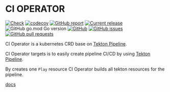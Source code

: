 # CI OPERATOR

[![Check](https://github.com/w6d-io/ci-operator/workflows/Check/badge.svg)](https://github.com/w6d-io/ci-operator/releases/latest)
[![codecov](https://codecov.io/gh/w6d-io/ci-operator/branch/main/graph/badge.svg?token=OYXGUIEDAH)](https://codecov.io/gh/w6d-io/ci-operator)
[![GitHub report](https://goreportcard.com/badge/github.com/w6d-io/ci-operator)](https://goreportcard.com/report/github.com/w6d-io/ci-operator)
[![Current release](https://img.shields.io/github/release/w6d-io/ci-operator.svg)](https://github.com/w6d-io/ci-operator/releases/latest)
![GitHub go.mod Go version](https://img.shields.io/github/go-mod/go-version/w6d-io/ci-operator)
[![GitHub](https://img.shields.io/github/license/w6d-io/ci-operator?style=flat)](https://github.com/w6d-io/ci-operator/blob/v0.11.1/LICENSE)
[![GitHub issues](https://img.shields.io/github/issues/w6d-io/ci-operator.svg)](https://github.com/w6d-io/ci-operator/issues)
[![GitHub pull requests](https://img.shields.io/github/issues-pr/w6d-io/ci-operator.svg)](https://github.com/w6d-io/ci-operator/pulls)
 
CI Operator is a kubernetes CRD base on [Tekton Pipeline](https://github.com/tektoncd/pipeline).

CI Operator targets is to easily create pipeline CI/CD by using [Tekton Pipeline](https://github.com/tektoncd/pipeline).

By creates one `Play` resource CI Operator builds all tekton resources for the pipeline.

[docs](/docs)
